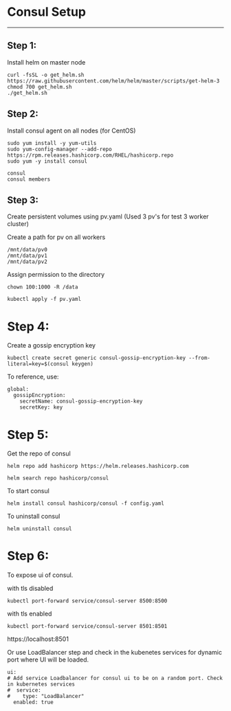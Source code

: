 # Consul Setup
--------------------
## Step 1:
Install helm on master node

```
curl -fsSL -o get_helm.sh https://raw.githubusercontent.com/helm/helm/master/scripts/get-helm-3
chmod 700 get_helm.sh
./get_helm.sh
```

## Step 2:
Install consul agent on all nodes (for CentOS) 
```
sudo yum install -y yum-utils
sudo yum-config-manager --add-repo https://rpm.releases.hashicorp.com/RHEL/hashicorp.repo
sudo yum -y install consul
```
```
consul
consul members
```


## Step 3:
Create persistent volumes using pv.yaml (Used 3 pv's for test 3 worker cluster)

Create a path for pv on all workers 

```
/mnt/data/pv0
/mnt/data/pv1
/mnt/data/pv2
```
Assign permission to the directory
```
chown 100:1000 -R /data
```
```
kubectl apply -f pv.yaml
```

# Step 4:
Create a gossip encryption key

```
kubectl create secret generic consul-gossip-encryption-key --from-literal=key=$(consul keygen)
```
To reference, use:
```
global:
  gossipEncryption:
    secretName: consul-gossip-encryption-key
    secretKey: key
```
# Step 5:
Get the repo of consul 

```
helm repo add hashicorp https://helm.releases.hashicorp.com
```
```
helm search repo hashicorp/consul
```
To start consul 
```
helm install consul hashicorp/consul -f config.yaml
```
To uninstall consul 
```
helm uninstall consul
```
# Step 6:
To expose ui of consul. 

with tls disabled
```
kubectl port-forward service/consul-server 8500:8500
```
with tls enabled
```
kubectl port-forward service/consul-server 8501:8501
```
https://localhost:8501

Or use LoadBalancer step and check in the kubenetes services for dynamic port where UI will be loaded.
```
ui:
# Add service Loadbalancer for consul ui to be on a random port. Check in kubernetes services
#  service:
#    type: "LoadBalancer"
  enabled: true
```
